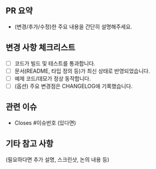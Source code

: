 ## PR 요약

- (변경/추가/수정)한 주요 내용을 간단히 설명해주세요.

## 변경 사항 체크리스트

- [ ] 코드가 빌드 및 테스트를 통과합니다.
- [ ] 문서(README, 타입 정의 등)가 최신 상태로 반영되었습니다.
- [ ] 예제 코드/데모가 정상 동작합니다.
- [ ] (옵션) 주요 변경점은 CHANGELOG에 기록했습니다.

## 관련 이슈

- Closes #이슈번호 (있다면)

## 기타 참고 사항

(필요하다면 추가 설명, 스크린샷, 논의 내용 등)
